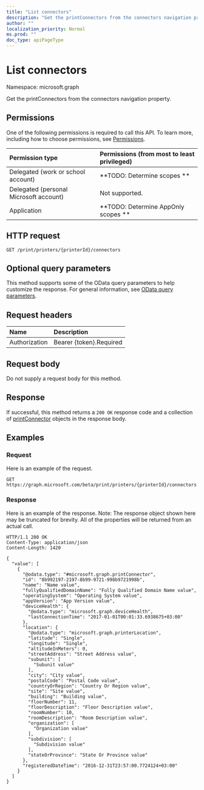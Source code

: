 ```yaml
---
title: "List connectors"
description: "Get the printConnectors from the connectors navigation property."
author: ""
localization_priority: Normal
ms.prod: ""
doc_type: apiPageType
---
```


# List connectors

Namespace: microsoft.graph

Get the printConnectors from the connectors navigation property.

## Permissions
One of the following permissions is required to call this API. To learn more, including how to choose permissions, see [Permissions](/concepts/permissions-reference.md).

|Permission type|Permissions (from most to least privileged)|
|:---|:---|
|Delegated (work or school account)|**TODO: Determine scopes **|
|Delegated (personal Microsoft account)|Not supported.|
|Application|**TODO: Determine AppOnly scopes **|

## HTTP request
<!-- {
  "blockType": "ignored"
}
-->
``` http
GET /print/printers/{printerId}/connectors
```

## Optional query parameters
This method supports some of the OData query parameters to help customize the response. For general information, see [OData query parameters](/graph/query-parameters).

## Request headers
|Name|Description|
|:---|:---|
|Authorization|Bearer {token}.Required|

## Request body
Do not supply a request body for this method.

## Response
If successful, this method returns a `200 OK` response code and a collection of [printConnector](../resources/printconnector.md) objects in the response body.

## Examples

### Request
Here is an example of the request.
<!-- {
  "blockType": "request",
  "name": "get_printconnector"
}
-->
``` http
GET https://graph.microsoft.com/beta/print/printers/{printerId}/connectors
```

### Response
Here is an example of the response. Note: The response object shown here may be truncated for brevity. All of the properties will be returned from an actual call.
<!-- {
  "blockType": "response",
  "truncated": true,
  "@odata.type": "collection(microsoft.graph.printconnector)"
}
-->
``` http
HTTP/1.1 200 OK
Content-Type: application/json
Content-Length: 1420

{
  "value": [
    {
      "@odata.type": "#microsoft.graph.printConnector",
      "id": "8b992197-2197-8b99-9721-998b9721998b",
      "name": "Name value",
      "fullyQualifiedDomainName": "Fully Qualified Domain Name value",
      "operatingSystem": "Operating System value",
      "appVersion": "App Version value",
      "deviceHealth": {
        "@odata.type": "microsoft.graph.deviceHealth",
        "lastConnectionTime": "2017-01-01T00:01:33.6938675+03:00"
      },
      "location": {
        "@odata.type": "microsoft.graph.printerLocation",
        "latitude": "Single",
        "longitude": "Single",
        "altitudeInMeters": 0,
        "streetAddress": "Street Address value",
        "subunit": [
          "Subunit value"
        ],
        "city": "City value",
        "postalCode": "Postal Code value",
        "countryOrRegion": "Country Or Region value",
        "site": "Site value",
        "building": "Building value",
        "floorNumber": 11,
        "floorDescription": "Floor Description value",
        "roomNumber": 10,
        "roomDescription": "Room Description value",
        "organization": [
          "Organization value"
        ],
        "subdivision": [
          "Subdivision value"
        ],
        "stateOrProvince": "State Or Province value"
      },
      "registeredDateTime": "2016-12-31T23:57:00.7724124+03:00"
    }
  ]
}
```

